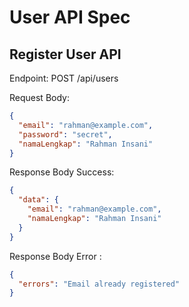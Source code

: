 # User API Spec

## Register User API

Endpoint: POST /api/users

Request Body:

```json
{
  "email": "rahman@example.com",
  "password": "secret",
  "namaLengkap": "Rahman Insani"
}
```

Response Body Success:

```json
{
  "data": {
    "email": "rahman@example.com",
    "namaLengkap": "Rahman Insani"
  }
}
```

Response Body Error :

```json
{
  "errors": "Email already registered"
}
```
